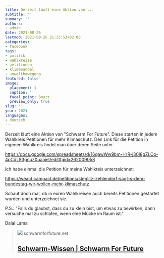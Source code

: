 ```yaml
---
title: Derzeit läuft eine Aktion von ...
subtitle: ''
summary: ''
authors:
- admin
date: 2021-08-26
lastmod: 2021-08-26 21:33:53+02:00
categories:
- facebook
tags:
- politik
- wahlkreise
- petitionen
- klimawandel
- umweltbewegung
featured: false
image:
  placement: 1
  caption: ''
  focal_point: Smart
  preview_only: true
slug: ''
year: 2021
languages:
- deutsch
---
```


Derzeit läuft eine Aktion von "Schwarm For Future". Diese starten in jedem Wahlkreis Petitionen für mehr Klimaschutz. Den Link für die Petition in eigenen Wahlkreis findet man über deren Seite unter 

https://docs.google.com/spreadsheets/d/16qawWw9bm-HrR-j30I8gZLCo-4pCdL83gnuzXuaajeI/edit#gid=262009058

Ich habe einmal die Petition für meine  Wahlkreis unterzeichnet:

https://weact.campact.de/petitions/steglitz-zehlendorf-sagt-s-dem-bundestag-wir-wollen-mehr-klimaschutz

Schaut doch mal, ob in euren Wahlkreisen auch bereits Petitionen gestartet wurden und unterzeichnet sie. 

P.S.: "Falls du glaubst, dass du zu klein bist, um etwas zu bewirken, dann versuche mal zu schlafen, wenn eine Mücke im Raum ist."

Dalai Lama
> [![](https://schwarmforfuture.net/wp-content/uploads/2021/05/Schwarm-Training-mit-Luisa_Screennamen-anonymisiert_2021-05-15.png)](https://schwarmforfuture.net/schwarm-wissen/)
> schwarmforfuture.net
> ## [Schwarm-Wissen | Schwarm For Future](https://schwarmforfuture.net/schwarm-wissen/)
>